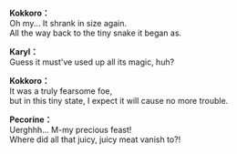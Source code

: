 # 

  
**Kokkoro：**  
Oh my... It shrank in size again.  
All the way back to the tiny snake it began as.  
  
**Karyl：**  
Guess it must've used up all its magic, huh?  
  
**Kokkoro：**  
It was a truly fearsome foe,  
but in this tiny state, I expect it will cause no more trouble.  
  
**Pecorine：**  
Uerghhh... M-my precious feast!  
Where did all that juicy, juicy meat vanish to?!  
